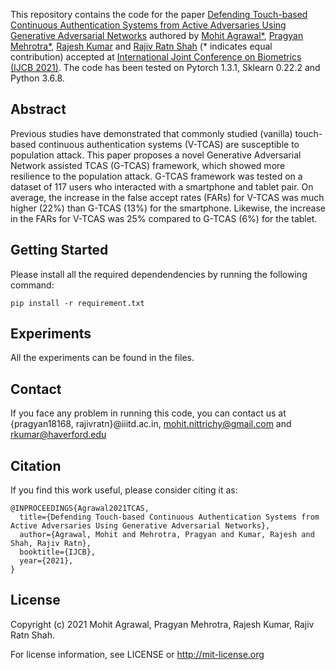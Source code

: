 This repository contains the code for the paper [Defending Touch-based Continuous Authentication Systems from Active Adversaries Using Generative Adversarial Networks](https://arxiv.org/abs/2106.07867) authored by [Mohit Agrawal*](https://sites.google.com/view/mohit-agrawal/home), [Pragyan Mehrotra*](https://www.linkedin.com/in/pragyan-m/), [Rajesh Kumar](https://sites.google.com/view/kumar7) and [Rajiv Ratn Shah](https://www.iiitd.edu.in/~rajivratn/) (* indicates equal contribution) accepted at [International Joint Conference on Biometrics (IJCB 2021)](http://ijcb2021.iapr-tc4.org/). The code has been tested on Pytorch 1.3.1, Sklearn 0.22.2 and Python 3.6.8.

## Abstract
Previous studies have demonstrated that commonly studied (vanilla) touch-based continuous authentication systems (V-TCAS) are susceptible to population attack. This paper proposes a novel Generative Adversarial Network assisted TCAS (G-TCAS) framework, which showed more resilience to the population attack. G-TCAS framework was tested on a dataset of 117 users who interacted with a smartphone and tablet pair. On average, the increase in the false accept rates (FARs) for V-TCAS was much higher (22%) than G-TCAS (13%) for the smartphone. Likewise, the increase in the FARs for V-TCAS was 25% compared to G-TCAS (6%) for the tablet. 
## Getting Started 
Please install all the required dependendencies by running the following command:
```
pip install -r requirement.txt
```

## Experiments
All the experiments can be found in the files. 

## Contact
If you face any problem in running this code, you can contact us at {pragyan18168, rajivratn}@iiitd.ac.in, mohit.nittrichy@gmail.com and rkumar@haverford.edu

## Citation
If you find this work useful, please consider citing it as:
```
@INPROCEEDINGS{Agrawal2021TCAS,
  title={Defending Touch-based Continuous Authentication Systems from Active Adversaries Using Generative Adversarial Networks},
  author={Agrawal, Mohit and Mehrotra, Pragyan and Kumar, Rajesh and Shah, Rajiv Ratn},
  booktitle={IJCB},  
  year={2021},
}
```

## License
Copyright (c) 2021 Mohit Agrawal, Pragyan Mehrotra, Rajesh Kumar, Rajiv Ratn Shah.

For license information, see LICENSE or http://mit-license.org
